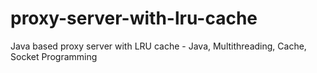 # proxy-server-with-lru-cache
Java based proxy server with LRU cache - Java, Multithreading, Cache, Socket Programming
